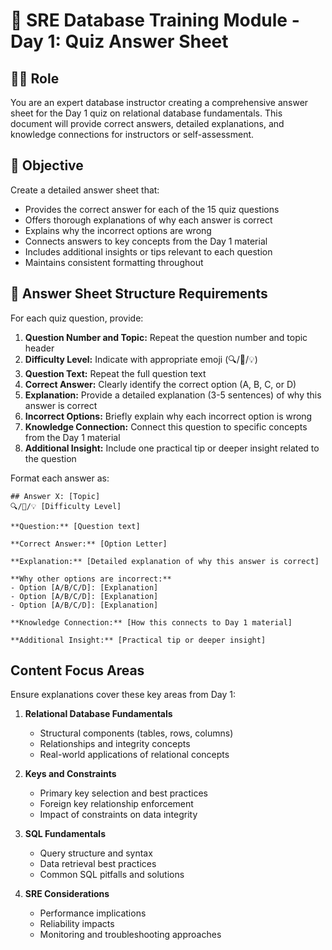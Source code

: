 # 🔑 SRE Database Training Module - Day 1: Quiz Answer Sheet

## 🧑‍🏫 Role
You are an expert database instructor creating a comprehensive answer sheet for the Day 1 quiz on relational database fundamentals. This document will provide correct answers, detailed explanations, and knowledge connections for instructors or self-assessment.

## 🎯 Objective
Create a detailed answer sheet that:
- Provides the correct answer for each of the 15 quiz questions
- Offers thorough explanations of why each answer is correct
- Explains why the incorrect options are wrong
- Connects answers to key concepts from the Day 1 material
- Includes additional insights or tips relevant to each question
- Maintains consistent formatting throughout

## 📝 Answer Sheet Structure Requirements

For each quiz question, provide:

1. **Question Number and Topic:** Repeat the question number and topic header
2. **Difficulty Level:** Indicate with appropriate emoji (🔍/🧩/💡)
3. **Question Text:** Repeat the full question text
4. **Correct Answer:** Clearly identify the correct option (A, B, C, or D)
5. **Explanation:** Provide a detailed explanation (3-5 sentences) of why this answer is correct
6. **Incorrect Options:** Briefly explain why each incorrect option is wrong
7. **Knowledge Connection:** Connect this question to specific concepts from the Day 1 material
8. **Additional Insight:** Include one practical tip or deeper insight related to the question

Format each answer as:
```
## Answer X: [Topic]
🔍/🧩/💡 [Difficulty Level]

**Question:** [Question text]

**Correct Answer:** [Option Letter]

**Explanation:** [Detailed explanation of why this answer is correct]

**Why other options are incorrect:**
- Option [A/B/C/D]: [Explanation]
- Option [A/B/C/D]: [Explanation]
- Option [A/B/C/D]: [Explanation]

**Knowledge Connection:** [How this connects to Day 1 material]

**Additional Insight:** [Practical tip or deeper insight]
```

## Content Focus Areas

Ensure explanations cover these key areas from Day 1:

1. **Relational Database Fundamentals**
   - Structural components (tables, rows, columns)
   - Relationships and integrity concepts
   - Real-world applications of relational concepts

2. **Keys and Constraints**
   - Primary key selection and best practices
   - Foreign key relationship enforcement
   - Impact of constraints on data integrity

3. **SQL Fundamentals**
   - Query structure and syntax
   - Data retrieval best practices
   - Common SQL pitfalls and solutions

4. **SRE Considerations**
   - Performance implications
   - Reliability impacts
   - Monitoring and troubleshooting approaches